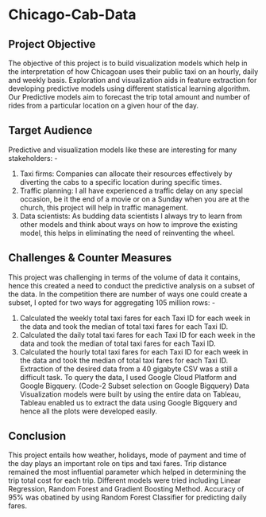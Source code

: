# Chicago-Cab-Data


## Project Objective

The objective of this project is to build visualization models which help in the interpretation of how Chicagoan uses their public taxi on an hourly, daily and weekly basis. Exploration and visualization aids in feature extraction for developing predictive models using different statistical learning algorithm. Our Predictive models aim to forecast the trip total amount and number of rides from a particular location on a given hour of the day.

## Target Audience

Predictive and visualization models like these are interesting for many stakeholders: -
1.	Taxi firms: Companies can allocate their resources effectively by diverting the cabs to a specific location during specific times. 
2.	Traffic planning: I all have experienced a traffic delay on any special occasion, be it the end of a movie or on a Sunday when you are at the church, this project will help in traffic management. 
3.	Data scientists: As budding data scientists I always try to learn from other models and think about ways on how to improve the existing model, this helps in eliminating the need of reinventing the wheel.

## Challenges & Counter Measures

This project was challenging in terms of the volume of data it contains, hence this created a need to conduct the predictive analysis on a subset of the data. In the competition there are number of ways one could create a subset, I opted for two ways for aggregating 105 million rows: -
1)	Calculated the weekly total taxi fares for each Taxi ID for each week in the data and took the median of total taxi fares for each Taxi ID.
2)	Calculated the daily total taxi fares for each Taxi ID for each week in the data and took the median of total taxi fares for each Taxi ID.
3)	Calculated the hourly total taxi fares for each Taxi ID for each week in the data and took the median of total taxi fares for each Taxi ID.
Extraction of the desired data from a 40 gigabyte CSV was a still a difficult task. To query the data, I used Google Cloud Platform and Google Bigquery. (Code-2 Subset selection on Google Bigquery)
Data Visualization models were built by using the entire data on Tableau, Tableau enabled us to extract the data using Google Bigquery and hence all the plots were developed easily.

## Conclusion
This project entails how weather, holidays, mode of payment and time of the day plays an important role on tips and taxi fares. Trip distance remained the most influential parameter which helped in determining the trip total cost for each trip. Different models were tried including Linear Regression, Random Forest and Gradient Boosting Method. Accuracy of 95% was obatined by using Random Forest Classifier for predicting daily fares.
